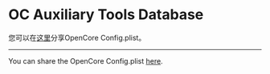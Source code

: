 # OC Auxiliary Tools Database

您可以在[这里](https://github.com/ic005k/QtOpenCoreConfigDatabase/issues)分享OpenCore Config.plist。

---

You can share the OpenCore Config.plist [here](https://github.com/ic005k/QtOpenCoreConfigDatabase/issues).
